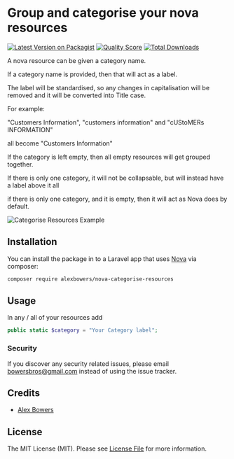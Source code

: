 # Group and categorise your nova resources

[![Latest Version on Packagist](https://img.shields.io/packagist/v/alexbowers/nova-categorise-resources.svg?style=flat-square)](https://packagist.org/packages/alexbowers/nova-categorise-resources)
[![Quality Score](https://img.shields.io/scrutinizer/g/alexbowers/nova-categorise-resources.svg?style=flat-square)](https://scrutinizer-ci.com/g/alexbowers/nova-categorise-resources)
[![Total Downloads](https://img.shields.io/packagist/dt/alexbowers/nova-categorise-resources.svg?style=flat-square)](https://packagist.org/packages/alexbowers/nova-categorise-resources)



A nova resource can be given a category name.

If a category name is provided, then that will act as a label.

The label will be standardised, so any changes in capitalisation will be removed
and it will be converted into Title case.

For example:

"Customers Information", "customers information" and "cUStoMERs INFORMATION"

all become "Customers Information"

If the category is left empty, then all empty resources will get grouped together.

If there is only one category, it will not be collapsable, but will instead have a label above it all

if there is only one category, and it is empty, then it will act as Nova does by default.
     
![Categorise Resources Example](https://github.com/alexbowers/nova-categorise-resources/blob/master/screenshots/example.gif?raw=true)

## Installation

You can install the package in to a Laravel app that uses [Nova](https://nova.laravel.com) via composer:

```bash
composer require alexbowers/nova-categorise-resources
```

## Usage

In any / all of your resources add

```php
public static $category = "Your Category label";
```

### Security

If you discover any security related issues, please email bowersbros@gmail.com instead of using the issue tracker.

## Credits

- [Alex Bowers](https://github.com/alexbowers)

## License

The MIT License (MIT). Please see [License File](LICENSE.md) for more information.

